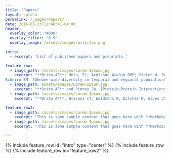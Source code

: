 ```yaml
---
title: "Papers"
layout: splash
permalink: /_pages/Papers/
date: 2016-03-23T11:48:41-04:00
header:
  overlay_color: "#000"
  overlay_filter: "0.5"
  overlay_image: /assets/images/articles.png

intro: 
  - excerpt: 'List of published papers and preprints.'

feature_row:
  - image_path: /assets/images/Lorem-Ipsum.jpg
    excerpt: "**Brito AF**; Melo, FL; Ardisson-Araújo DMP; Sihler W; Souza ML;
Ribeiro BM. [Genome-wide diversity in temporal and regional populations of the betabaculovirus Erinnyis ello granulovirus (ErelGV)](https://www.biorxiv.org/content/early/2018/02/28/273672). _bioRxiv Preprint_ 2018."
  - image_path: assets/images/Lorem-Ipsum.jpg
    excerpt: "**Brito AF** and Pinney JW. [Protein–Protein Interactions in Virus–Host Systems](http://journal.frontiersin.org/article/10.3389/fmicb.2017.01557/full). _Frontier in Microbiology_ 2017. 8:1557."
  - image_path: /assets/images/Lorem-Ipsum.jpg
    excerpt: "**Brito AF**, Braconi CT, Weidmann M, Dilcher M, Alves JM, Gruber A, de Andrade Zanotto PM. [The pangenome of the Anticarsia gemmatalis multiple nucleopolyhedrovirus (AgMNPV)](http://gbe.oxfordjournals.org/content/8/1/94.short). _Genome biology and evolution_. 2016 Jan 1;8(1):94-108."

feature_row2:
  - image_path: /assets/images/Lorem-Ipsum.jpg
    excerpt: "This is some sample content that goes here with **Markdown** formatting."
  - image_path: /assets/images/Lorem-Ipsum.jpg
    excerpt: "This is some sample content that goes here with **Markdown** formatting."

---
```


{% include feature_row id="intro" type="center" %}
{% include feature_row %}
{% include feature_row id="feature_row2" %}
